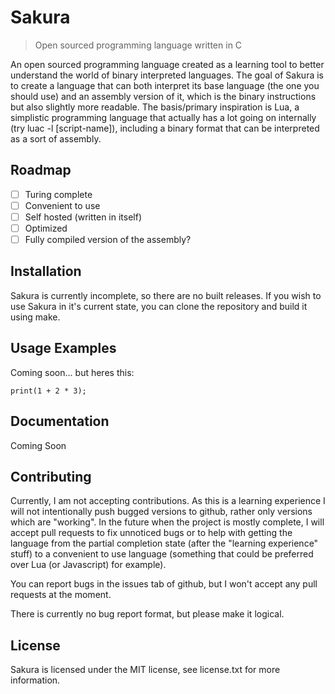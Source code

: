 # Sakura

> Open sourced programming language written in C

An open sourced programming language created as a learning tool to better understand the world of binary interpreted languages. The goal of Sakura is to create a language that can both interpret its base language (the one you should use) and an assembly version of it, which is the binary instructions but also slightly more readable. The basis/primary inspiration is Lua, a simplistic programming language that actually has a lot going on internally (try luac -l [script-name]), including a binary format that can be interpreted as a sort of assembly.

## Roadmap

- [ ] Turing complete
- [ ] Convenient to use
- [ ] Self hosted (written in itself)
- [ ] Optimized
- [ ] Fully compiled version of the assembly?

## Installation

Sakura is currently incomplete, so there are no built releases. If you wish to use Sakura in it's current state, you can clone the repository and build it using make.

## Usage Examples

Coming soon... but heres this:

```
print(1 + 2 * 3);
```

## Documentation

Coming Soon

## Contributing

Currently, I am not accepting contributions. As this is a learning experience I will not intentionally push bugged versions to github, rather only versions which are "working". In the future when the project is mostly complete, I will accept pull requests to fix unnoticed bugs or to help with getting the language from the partial completion state (after the "learning experience" stuff) to a convenient to use language (something that could be preferred over Lua (or Javascript) for example).

You can report bugs in the issues tab of github, but I won't accept any pull requests at the moment.

There is currently no bug report format, but please make it logical.

## License

Sakura is licensed under the MIT license, see license.txt for more information.
